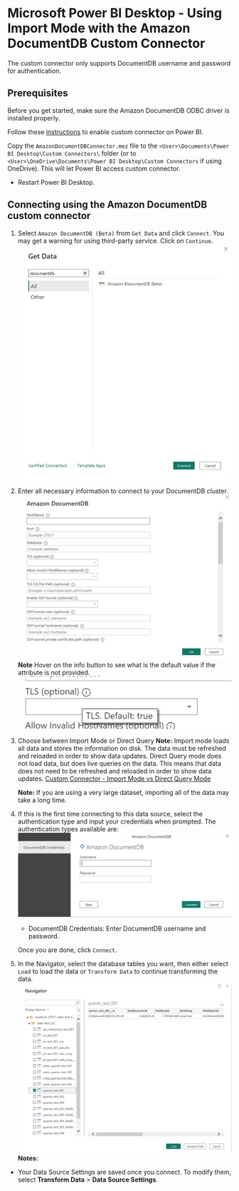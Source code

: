 # Microsoft Power BI Desktop - Using Import Mode with the Amazon DocumentDB Custom Connector

The custom connector only supports DocumentDB username and password for authentication.

## Prerequisites
Before you get started, make sure the Amazon DocumentDB ODBC driver is installed properly. 

Follow these [instructions](https://learn.microsoft.com/en-us/power-bi/connect-data/desktop-connector-extensibility) to enable custom connector on Power BI.

Copy the `AmazonDocumentDBConnector.mez` file to the `<User>\Documents\Power BI Desktop\Custom Connectors\` folder (or to `<User>\OneDrive\Documents\Power BI Desktop\Custom Connectors` if using OneDrive). This will let Power BI access custom connector.

* Restart Power BI Desktop.

## Connecting using the Amazon DocumentDB custom connector

1. Select `Amazon DocumentDB (Beta)` from `Get Data` and click `Connect`. You may get a warning for using third-party service. Click on `Continue`.
![Code Coverage Windows](../images/power-bi-custom-connector-get-data.png)

2. Enter all necessary information to connect to your DocumentDB cluster.
![Code Coverage Windows](../images/power-bi-custom-connector-connection-string.png)
   **Note** Hover on the info button to see what is the default value if the attribute is not provided.
   ![Code Coverage Windows](../images/power-bi-custom-connector-default-value.png)
3. Choose between Import Mode or Direct Query 
   **Note:**  Import mode loads all data and stores the information on disk. The data must be refreshed and reloaded in order to show data updates. Direct Query mode does not load data, but does live queries on the data. This means that data does not need to be refreshed and reloaded in order to show data updates. [Custom Connector - Import Mode vs Direct Query Mode](https://social.technet.microsoft.com/wiki/contents/articles/53078.power-bi-import-mode-vs-directquery-mode.aspx)

   **Note:** If you are using a very large dataset, importing all of the data may take a long time.

4. If this is the first time connecting to this data source, select the authentication type and input your credentials when prompted. The authentication types available are:
![Code Coverage Windows](../images/power-bi-custom-connector-credentials.png)
    * DocumentDB Credentials: Enter DocumentDB username and password.

   Once you are done, click `Connect`.

5. In the Navigator, select the database tables you want, then either select `Load` to load the data or `Transform Data` to continue transforming the data.
![Code Coverage Windows](../images/power-bi-custom-connector-navigator.png)
**Notes:**

* Your Data Source Settings are saved once you connect. To modify them, select **Transform Data** > **Data Source Settings**.

